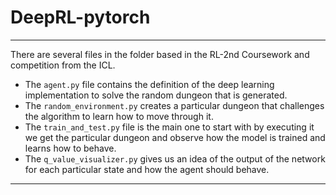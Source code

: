 # DeepRL-pytorch
---
There are several files in the folder based in the RL-2nd Coursework and competition from the ICL.
* The `agent.py` file contains the definition of the deep learning implementation to solve the random dungeon that is generated.
* The `random_environment.py` creates a particular dungeon that challenges the algorithm to learn how to move through it. 
* The `train_and_test.py` file is the main one to start with by executing it we get the particular dungeon and observe how the model is trained and learns how to behave.
* The `q_value_visualizer.py` gives us an idea of the output of the network for each particular state and how the agent should behave.
---
